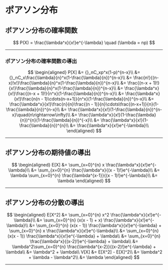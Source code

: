 # ポアソン分布

## ポアソン分布の確率関数

$$
P(X) = \frac{\lambda^x}{x!}e^{-\lambda} \quad (\lambda = np)
$$


---

### ポアソン分布の確率関数の導出

$$
\begin{aligned}
P[X] &= {}_nC_xp^x(1-p)^{n-x}\\
&= {}_nC_x\frac{\lambda}{n}^x(1-\frac{\lambda}{n})^{n-x}\\
&= \frac{n!}{(n-x)!x!}\frac{\lambda}{n}^x(1-\frac{\lambda}{n})^{n-x}\\
&= \frac{(n-x + 1)!}{x!}\frac{\lambda}{n}^x(1-\frac{\lambda}{n})^{n-x}\\
&= \frac{\lambda^x}{x!}\frac{(n-x + 1)!}{n^x}(1-\frac{\lambda}{n})^{n-x}\\
&= \frac{\lambda^x}{x!}\frac{n(n - 1)\cdots(n-x+1)}{n^x}(1-\frac{\lambda}{n})^{n-x}\\
&= \frac{\lambda^x}{x!}\frac{n}{n}\frac{(n - 1)}{n}\cdots\frac{(n-x+1)}{n}(1-\frac{\lambda}{n})^{n-x}\\
&= \frac{\lambda^x}{x!}(1-\frac{\lambda}{n})^{n-x}\quad(n\rightarrow\infty)\\
&= \frac{\lambda^x}{x!}(1-\frac{\lambda}{n})^{n}(1-\frac{\lambda}{n})^{-x}\\
&= \frac{\lambda^x}{x!}(1-\frac{\lambda}{n})^{n}\\
&= \frac{\lambda^x}{x!}e^{-\lambda}\\
\end{aligned}
$$

---

## ポアソン分布の期待値の導出

$$
\begin{aligned}
E[X] &= \sum_{x=0}^{n} x \frac{\lambda^x}{x!}e^{-\lambda}\\
&= \sum_{x=0}^{n} \frac{\lambda^x}{(x - 1)!}e^{-\lambda}\\
&= \lambda \sum_{x=0}^{n} \frac{\lambda^{x-1}}{(x - 1)!}e^{-\lambda}\\
&= \lambda 
\end{aligned}
$$

---

## ポアソン分布の分散の導出

$$
\begin{aligned}
E[X^2] &= \sum_{x=0}^{n} x^2 \frac{\lambda^x}{x!}e^{-\lambda}\\
&= \sum_{x=0}^{n} (x(x - 1) + x) \frac{\lambda^x}{x!}e^{-\lambda}\\
&= \sum_{x=0}^{n} (x(x - 1)) \frac{\lambda^x}{x!}e^{-\lambda} + \sum_{x=0}^{n} x \frac{\lambda^x}{x!}e^{-\lambda}\\
&= \sum_{x=0}^{n} (x(x - 1)) \frac{\lambda^x}{x!}e^{-\lambda} + \lambda\\
&= \sum_{x=0}^{n} \frac{\lambda^x}{(x-2)!}e^{-\lambda} + \lambda\\
&= \lambda^2\sum_{x=0}^{n} \frac{\lambda^{x-2}}{(x-2)!}e^{-\lambda} + \lambda\\
&= \lambda^2 + \lambda\\
V[X] &= E[X^2] - E[X]^2\\
&= \lambda^2 + \lambda - \lambda^2\\
&= \lambda
\end{aligned}
$$

---